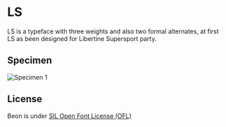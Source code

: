 LS
=============

LS is a typeface with three weights and also two formal alternates, at first LS as been designed for Libertine Supersport party.

## Specimen
![Specimen 1](https://raw.github.com/bsozoo/LS/master/sample.jpeg)

## License
Beon is under [SIL Open Font License (OFL)](http://scripts.sil.org/cms/scripts/page.php?site_id=nrsi&id=OFL "SIL Open Font License")
